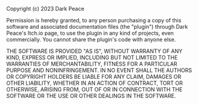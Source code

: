 Copyright (c) 2023 Dark Peace

Permission is hereby granted, to any person purchasing a copy
of this software and associated documentation files (the "plugin") through Dark Peace's Itch.io page,
to use the plugin in any kind of projects, even commercially.
You cannot share the plugin's code with anyone else.

THE SOFTWARE IS PROVIDED "AS IS", WITHOUT WARRANTY OF ANY KIND, EXPRESS OR
IMPLIED, INCLUDING BUT NOT LIMITED TO THE WARRANTIES OF MERCHANTABILITY,
FITNESS FOR A PARTICULAR PURPOSE AND NONINFRINGEMENT. IN NO EVENT SHALL THE
AUTHORS OR COPYRIGHT HOLDERS BE LIABLE FOR ANY CLAIM, DAMAGES OR OTHER
LIABILITY, WHETHER IN AN ACTION OF CONTRACT, TORT OR OTHERWISE, ARISING FROM,
OUT OF OR IN CONNECTION WITH THE SOFTWARE OR THE USE OR OTHER DEALINGS IN THE
SOFTWARE.

